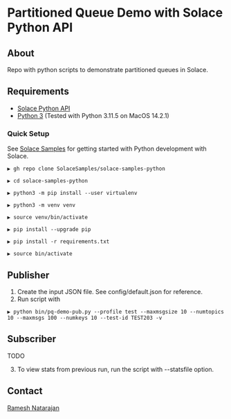 # Partitioned Queue Demo with Solace Python API

## About

Repo with python scripts to demonstrate partitioned queues in Solace.




## Requirements

* [Solace Python API](https://www.solace.dev/)
* [Python 3](https://www.python.org/downloads/) (Tested with Python 3.11.5 on MacOS 14.2.1)

### Quick Setup

See [Solace Samples](https://github.com/SolaceSamples/solace-samples-python) for getting started with Python development with Solace.

```
▶ gh repo clone SolaceSamples/solace-samples-python

▶ cd solace-samples-python

▶ python3 -m pip install --user virtualenv

▶ python3 -m venv venv

▶ source venv/bin/activate

▶ pip install --upgrade pip

▶ pip install -r requirements.txt

▶ source bin/activate
```

## Publisher

1. Create the input JSON file. See config/default.json for reference.
2. Run script with

``` SH
▶ python bin/pq-demo-pub.py --profile test --maxmsgsize 10 --numtopics 10 --maxmsgs 100 --numkeys 10 --test-id TEST203 -v
```

## Subscriber

TODO

3. To view stats from previous run, run the script with --statsfile option.

## Contact
[Ramesh Natarajan](ramesh.natarajan@solace.com)

